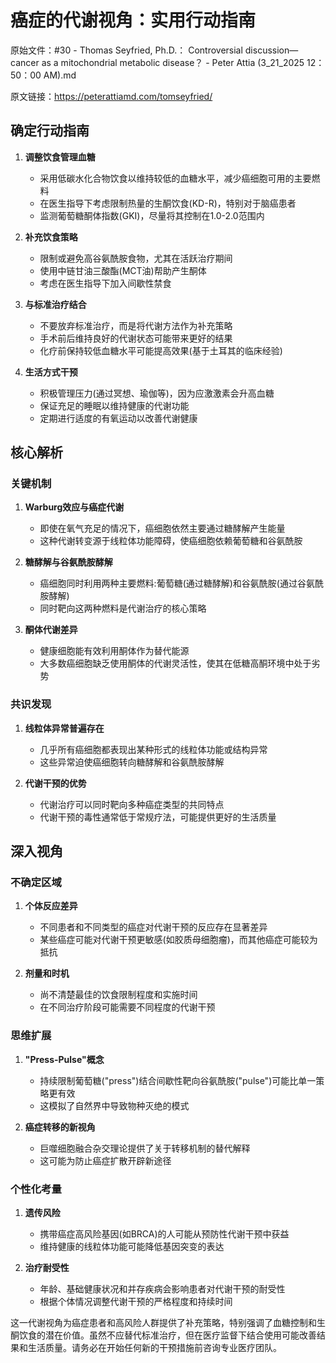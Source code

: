 # 癌症的代谢视角：实用行动指南

原始文件：#30 - Thomas Seyfried, Ph.D.： Controversial discussion—cancer as a mitochondrial metabolic disease？ - Peter Attia (3_21_2025 12：50：00 AM).md

原文链接：https://peterattiamd.com/tomseyfried/

## 确定行动指南

1. **调整饮食管理血糖**
   - 采用低碳水化合物饮食以维持较低的血糖水平，减少癌细胞可用的主要燃料
   - 在医生指导下考虑限制热量的生酮饮食(KD-R)，特别对于脑癌患者
   - 监测葡萄糖酮体指数(GKI)，尽量将其控制在1.0-2.0范围内

2. **补充饮食策略**
   - 限制或避免高谷氨酰胺食物，尤其在活跃治疗期间
   - 使用中链甘油三酸酯(MCT油)帮助产生酮体
   - 考虑在医生指导下加入间歇性禁食

3. **与标准治疗结合**
   - 不要放弃标准治疗，而是将代谢方法作为补充策略
   - 手术前后维持良好的代谢状态可能带来更好的结果
   - 化疗前保持较低血糖水平可能提高效果(基于土耳其的临床经验)

4. **生活方式干预**
   - 积极管理压力(通过冥想、瑜伽等)，因为应激激素会升高血糖
   - 保证充足的睡眠以维持健康的代谢功能
   - 定期进行适度的有氧运动以改善代谢健康

## 核心解析

### 关键机制
1. **Warburg效应与癌症代谢**
   - 即使在氧气充足的情况下，癌细胞依然主要通过糖酵解产生能量
   - 这种代谢转变源于线粒体功能障碍，使癌细胞依赖葡萄糖和谷氨酰胺

2. **糖酵解与谷氨酰胺酵解**
   - 癌细胞同时利用两种主要燃料:葡萄糖(通过糖酵解)和谷氨酰胺(通过谷氨酰胺酵解)
   - 同时靶向这两种燃料是代谢治疗的核心策略

3. **酮体代谢差异**
   - 健康细胞能有效利用酮体作为替代能源
   - 大多数癌细胞缺乏使用酮体的代谢灵活性，使其在低糖高酮环境中处于劣势

### 共识发现
1. **线粒体异常普遍存在**
   - 几乎所有癌细胞都表现出某种形式的线粒体功能或结构异常
   - 这些异常迫使癌细胞转向糖酵解和谷氨酰胺酵解

2. **代谢干预的优势**
   - 代谢治疗可以同时靶向多种癌症类型的共同特点
   - 代谢干预的毒性通常低于常规疗法，可能提供更好的生活质量

## 深入视角

### 不确定区域
1. **个体反应差异**
   - 不同患者和不同类型的癌症对代谢干预的反应存在显著差异
   - 某些癌症可能对代谢干预更敏感(如胶质母细胞瘤)，而其他癌症可能较为抵抗

2. **剂量和时机**
   - 尚不清楚最佳的饮食限制程度和实施时间
   - 在不同治疗阶段可能需要不同程度的代谢干预

### 思维扩展
1. **"Press-Pulse"概念**
   - 持续限制葡萄糖("press")结合间歇性靶向谷氨酰胺("pulse")可能比单一策略更有效
   - 这模拟了自然界中导致物种灭绝的模式

2. **癌症转移的新视角**
   - 巨噬细胞融合杂交理论提供了关于转移机制的替代解释
   - 这可能为防止癌症扩散开辟新途径

### 个性化考量
1. **遗传风险**
   - 携带癌症高风险基因(如BRCA)的人可能从预防性代谢干预中获益
   - 维持健康的线粒体功能可能降低基因突变的表达

2. **治疗耐受性**
   - 年龄、基础健康状况和并存疾病会影响患者对代谢干预的耐受性
   - 根据个体情况调整代谢干预的严格程度和持续时间

这一代谢视角为癌症患者和高风险人群提供了补充策略，特别强调了血糖控制和生酮饮食的潜在价值。虽然不应替代标准治疗，但在医疗监督下结合使用可能改善结果和生活质量。请务必在开始任何新的干预措施前咨询专业医疗团队。